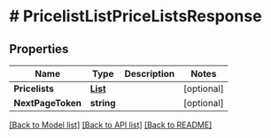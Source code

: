 # # PricelistListPriceListsResponse


## Properties 


Name | Type | Description | Notes
------------ | ------------- | ------------- | -------------
**Pricelists**| [**List<ListPriceListsResponsePriceList>**](ListPriceListsResponsePriceList.md) |   | [optional]
**NextPageToken**| **string** |   | [optional]


[[Back to Model list]](../../README.md#models) [[Back to API list]](../../README.md#endpoints) [[Back to README]](../../README.md)

